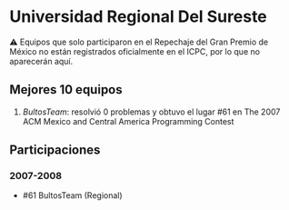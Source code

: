 # Universidad Regional Del Sureste

:warning: Equipos que solo participaron en el Repechaje del Gran Premio de México no están registrados oficialmente en el ICPC, por lo que no aparecerán aquí.

## Mejores 10 equipos

1. _BultosTeam_: resolvió 0 problemas y obtuvo el lugar #61 en The 2007 ACM Mexico and Central America Programming Contest

## Participaciones

### 2007-2008

- #61 BultosTeam (Regional)



